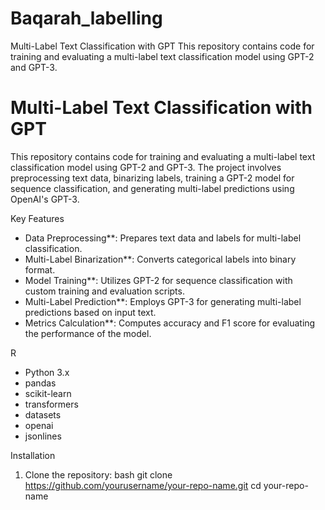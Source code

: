 # Baqarah_labelling
Multi-Label Text Classification with GPT This repository contains code for training and evaluating a multi-label text classification model using GPT-2 and GPT-3.
# Multi-Label Text Classification with GPT

This repository contains code for training and evaluating a multi-label text classification model using GPT-2 and GPT-3. The project involves preprocessing text data, binarizing labels, training a GPT-2 model for sequence classification, and generating multi-label predictions using OpenAI's GPT-3.

Key Features

- Data Preprocessing**: Prepares text data and labels for multi-label classification.
- Multi-Label Binarization**: Converts categorical labels into binary format.
- Model Training**: Utilizes GPT-2 for sequence classification with custom training and evaluation scripts.
- Multi-Label Prediction**: Employs GPT-3 for generating multi-label predictions based on input text.
- Metrics Calculation**: Computes accuracy and F1 score for evaluating the performance of the model.

 R
 - Python 3.x
- pandas
-  scikit-learn
-  transformers
-  datasets
-  openai
- jsonlines

 Installation

1. Clone the repository:
   bash
   git clone https://github.com/yourusername/your-repo-name.git
   cd your-repo-name
